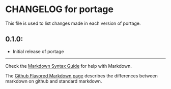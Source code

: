 # CHANGELOG for portage

This file is used to list changes made in each version of portage.

## 0.1.0:

* Initial release of portage

- - - 
Check the [Markdown Syntax Guide](http://daringfireball.net/projects/markdown/syntax) for help with Markdown.

The [Github Flavored Markdown page](http://github.github.com/github-flavored-markdown/) describes the differences between markdown on github and standard markdown.
